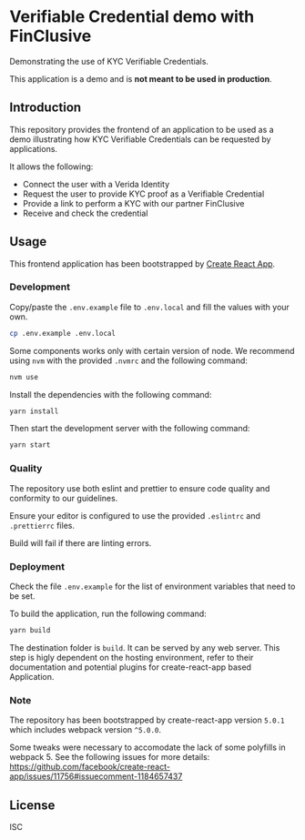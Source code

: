 # Verifiable Credential demo with FinClusive

Demonstrating the use of KYC Verifiable Credentials.

This application is a demo and is **not meant to be used in production**.

## Introduction

This repository provides the frontend of an application to be used as a demo illustrating how KYC Verifiable Credentials can be requested by applications.

It allows the following:

- Connect the user with a Verida Identity
- Request the user to provide KYC proof as a Verifiable Credential
- Provide a link to perform a KYC with our partner FinClusive
- Receive and check the credential

## Usage

This frontend application has been bootstrapped by [Create React App](https://create-react-app.dev/).

### Development

Copy/paste the `.env.example` file to `.env.local` and fill the values with your own.

```bash
cp .env.example .env.local
```

Some components works only with certain version of node. We recommend using `nvm` with the provided `.nvmrc` and the following command:

```bash
nvm use
```

Install the dependencies with the following command:

```bash
yarn install
```

Then start the development server with the following command:

```bash
yarn start
```

### Quality

The repository use both eslint and prettier to ensure code quality and conformity to our guidelines.

Ensure your editor is configured to use the provided `.eslintrc` and `.prettierrc` files.

Build will fail if there are linting errors.

### Deployment

Check the file `.env.example` for the list of environment variables that need to be set.

To build the application, run the following command:

```bash
yarn build
```

The destination folder is `build`. It can be served by any web server.
This step is higly dependent on the hosting environment, refer to their documentation and potential plugins for create-react-app based Application.

### Note

The repository has been bootstrapped by create-react-app version `5.0.1` which includes webpack version `^5.0.0`.

Some tweaks were necessary to accomodate the lack of some polyfills in webpack 5. See the following issues for more details: https://github.com/facebook/create-react-app/issues/11756#issuecomment-1184657437

## License

ISC
